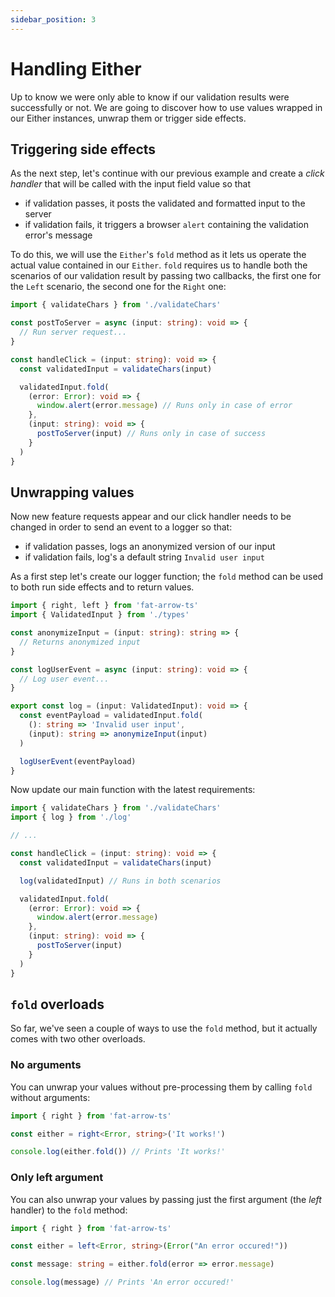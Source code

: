 ```yaml
---
sidebar_position: 3
---
```


# Handling Either

Up to know we were only able to know if our validation results were successfully or not. We are going to discover how to
use values wrapped in our Either instances, unwrap them or trigger side effects.

## Triggering side effects

As the next step, let's continue with our previous example and create a _click handler_ that will be called with the
input field value so that

* if validation passes, it posts the validated and formatted input to the server
* if validation fails, it triggers a browser `alert` containing the validation error's message

To do this, we will use the `Either`'s `fold` method as it lets us operate the actual value contained in our `Either`.
`fold` requires us to handle both the scenarios of our validation result by passing two callbacks, the first one for
the `Left` scenario, the second one for the `Right` one:

```ts
import { validateChars } from './validateChars'

const postToServer = async (input: string): void => {
  // Run server request...
}

const handleClick = (input: string): void => {
  const validatedInput = validateChars(input)

  validatedInput.fold(
    (error: Error): void => {
      window.alert(error.message) // Runs only in case of error
    },
    (input: string): void => {
      postToServer(input) // Runs only in case of success
    }
  )
}
```

## Unwrapping values

Now new feature requests appear and our click handler needs to be changed in order to send an event to a logger so that:

* if validation passes, logs an anonymized version of our input
* if validation fails, log's a default string `Invalid user input`

As a first step let's create our logger function; the `fold` method can be used to both run side effects and to return
values.

```ts title="log.ts"
import { right, left } from 'fat-arrow-ts'
import { ValidatedInput } from './types'

const anonymizeInput = (input: string): string => {
  // Returns anonymized input
}

const logUserEvent = async (input: string): void => {
  // Log user event...
}

export const log = (input: ValidatedInput): void => {
  const eventPayload = validatedInput.fold(
    (): string => 'Invalid user input',
    (input): string => anonymizeInput(input)
  )

  logUserEvent(eventPayload)
}
```

Now update our main function with the latest requirements:

```ts
import { validateChars } from './validateChars'
import { log } from './log'

// ...

const handleClick = (input: string): void => {
  const validatedInput = validateChars(input)

  log(validatedInput) // Runs in both scenarios

  validatedInput.fold(
    (error: Error): void => {
      window.alert(error.message)
    },
    (input: string): void => {
      postToServer(input)
    }
  )
}
```

## `fold` overloads

So far, we've seen a couple of ways to use the `fold` method, but it actually comes with two other overloads.

### No arguments

You can unwrap your values without pre-processing them by calling `fold` without arguments:

```ts
import { right } from 'fat-arrow-ts'

const either = right<Error, string>('It works!')

console.log(either.fold()) // Prints 'It works!'
```

### Only left argument

You can also unwrap your values by passing just the first argument (the _left_ handler) to the `fold` method:

```ts
import { right } from 'fat-arrow-ts'

const either = left<Error, string>(Error("An error occured!"))

const message: string = either.fold(error => error.message) 

console.log(message) // Prints 'An error occured!'
```